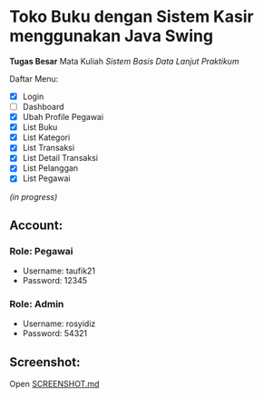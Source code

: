 # Toko Buku dengan Sistem Kasir menggunakan Java Swing

**Tugas Besar** Mata Kuliah _Sistem Basis Data Lanjut Praktikum_

Daftar Menu:

 - [x] Login
 - [ ] Dashboard
 - [x] Ubah Profile Pegawai
 - [x] List Buku
  - [x] List Kategori
 - [x] List Transaksi
  - [x] List Detail Transaksi
 - [x] List Pelanggan
 - [x] List Pegawai

_(in progress)_

## Account:

### Role: Pegawai
- Username: taufik21
- Password: 12345

### Role: Admin
- Username: rosyidiz
- Password: 54321

## Screenshot:

  Open [SCREENSHOT.md](SCREENSHOT.md)
